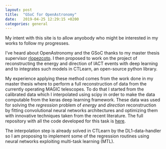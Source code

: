 ```yaml
---
layout: post
title:  "GSoC for OpenAstronomy"
date:   2019-04-25 12:29:15 +0200
categories: general
---
```

My intent with this site is to allow anyobody who might be interested in my works to follow my progresses.

I’ve heard about OpenAstronomy and the GSoC thanks to my master thesis supervisor [rlopezcoto](https://github.com/rlopezcoto). I then proposed to work on the project of reconstructing the energy and direction of IACT events with deep learning and to integrates such models in CTLearn, an open-source python library.

My experience applying these method comes from the work done in my master thesis where to perform a full reconstruction of data from the currently operating MAGIC telescopes. To do that I started from the calibrated data which I interpolated using scipy in order to make the data computable from the keras deep learning framework. These data was used for solving the *regression* problem of _energy_ and _direction_ reconstruction by fitting convolutional neural networks architectures and optimizing them with innovative techniques taken from the recent literature. The full repository with all the code developed for this task is [here](https://github.com/mrektor/CNN4MAGIC).

The interpolation step is already solved in CTLearn by the DL1-data-handler so I am proposing to implement some of the regression routines using neural networks exploiting multi-task learning (MTL).

